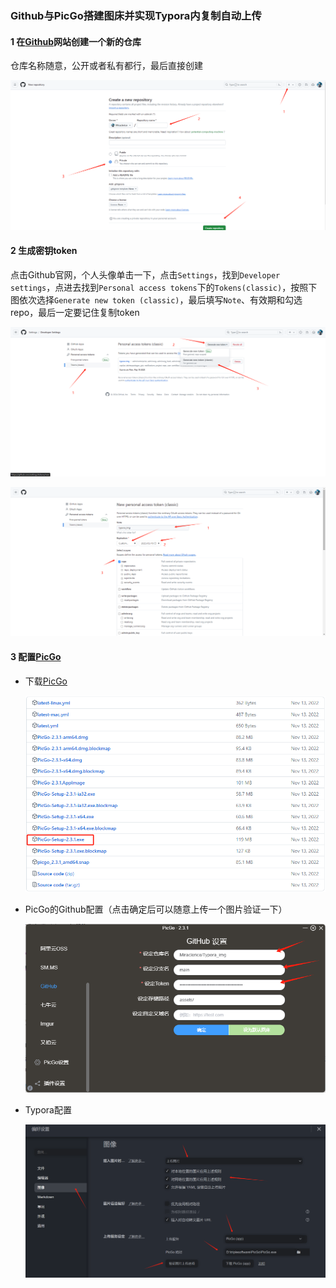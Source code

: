 ### Github与PicGo搭建图床并实现Typora内复制自动上传

#### 1 在[Github](https://github.com/)网站创建一个新的仓库

仓库名称随意，公开或者私有都行，最后直接创建

![image-20240519145657883](./assets/image-20240519145657883.png)

#### 2 生成密钥token

点击Github官网，个人头像单击一下，点击`Settings`，找到`Developer settings`，点进去找到`Personal access tokens`下的`Tokens(classic)`，按照下图依次选择`Generate new token (classic)`，最后填写`Note`、有效期和勾选repo，最后一定要记住复制token

![image-20240519150532568](./assets/image-20240519150532568.png)

![image-20240519150725234](./assets/image-20240519150725234.png)

#### 3 配置[PicGo](https://picgo.github.io/PicGo-Doc/)

- 下载[PicGo](https://github.com/Molunerfinn/PicGo/releases)

  ![image-20240519151225721](./assets/image-20240519151225721.png)

- PicGo的Github配置（点击确定后可以随意上传一个图片验证一下）

  ![image-20240519151430692](./assets/image-20240519151430692.png)

- Typora配置

  ![image-20240519151636688](./assets/image-20240519151636688.png)
